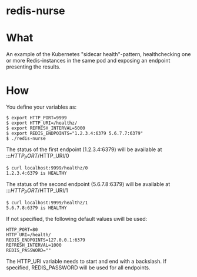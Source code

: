 # redis-nurse

# What
An example of the Kubernetes "sidecar health"-pattern, healthchecking one or more Redis-instances in the same pod and exposing an endpoint presenting the results.

# How
You define your variables as:
```
$ export HTTP_PORT=9999
$ export HTTP_URI=/healthz/
$ export REFRESH_INTERVAL=5000
$ export REDIS_ENDPOINTS="1.2.3.4:6379 5.6.7.7:6379"
$ ./redis-nurse
```

The status of the first endpoint (1.2.3.4:6379) will be available at :::$HTTP_PORT/$HTTP_URI/0
```
$ curl localhost:9999/healthz/0
1.2.3.4:6379 is HEALTHY
```

The status of the second endpoint (5.6.7.8:6379) will be available at :::$HTTP_PORT/$HTTP_URI/1
```
$ curl localhost:9999/healthz/1
5.6.7.8:6379 is HEALTHY
```

If not specified, the following default values uwill be used:
```
HTTP_PORT=80
HTTP_URI=/health/
REDIS_ENDPOINTS=127.0.0.1:6379
REFRESH_INTERVAL=1000
REDIS_PASSWORD=""
```

The HTTP_URI variable needs to start and end with a backslash.
If specified, REDIS_PASSWORD will be used for all endpoints.
